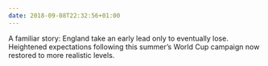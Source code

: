 ```yaml
---
date: 2018-09-08T22:32:56+01:00
---
```

A familiar story: England take an early lead only to eventually lose. Heightened expectations following this summer’s World Cup campaign now restored to more realistic levels.
